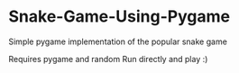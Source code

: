 # Snake-Game-Using-Pygame
Simple pygame implementation of the popular snake game

Requires pygame and random
Run directly and play :)
